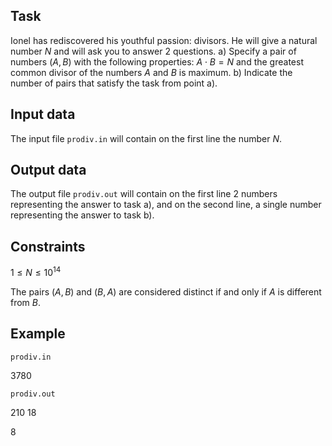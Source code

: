 ## Task

Ionel has rediscovered his youthful passion: divisors. He will give a natural number $N$ and will ask you to answer 2 questions. 
a) Specify a pair of numbers $(A, B)$ with the following properties: $A \cdot B = N$ and the greatest common divisor of the numbers $A$ and $B$ is maximum. 
b) Indicate the number of pairs that satisfy the task from point a).

## Input data

The input file `prodiv.in` will contain on the first line the number $N$.

## Output data

The output file `prodiv.out` will contain on the first line 2 numbers representing the answer to task a), and on the second line, a single number representing the answer to task b).

## Constraints

$1 \leq N \leq 10^{14}$

The pairs $(A, B)$ and $(B, A)$ are considered distinct if and only if $A$ is different from $B$.

## Example

`prodiv.in`

$3780$

`prodiv.out`

$210 \ 18$ 

$8$